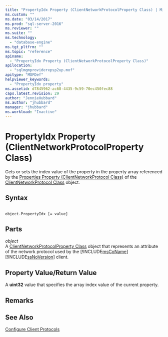 ```yaml
---
title: "PropertyIdx Property (ClientNetworkProtocolProperty Class) | Microsoft Docs"
ms.custom: ""
ms.date: "03/14/2017"
ms.prod: "sql-server-2016"
ms.reviewer: ""
ms.suite: ""
ms.technology: 
  - "database-engine"
ms.tgt_pltfrm: ""
ms.topic: "reference"
apiname: 
  - "PropertyIdx Property (ClientNetworkProtocolProperty Class)"
apilocation: 
  - "sqlmgmproviderxpsp2up.mof"
apitype: "MOFDef"
helpviewer_keywords: 
  - "PropertyIdx property"
ms.assetid: d7845962-ac68-4435-9c59-70ec450fec88
caps.latest.revision: 29
author: "JennieHubbard"
ms.author: "jhubbard"
manager: "jhubbard"
ms.workload: "Inactive"
---
```

# PropertyIdx Property (ClientNetworkProtocolProperty Class)
  Gets or sets the index value of the property in the property array referenced by the [Properties Property (ClientNetworkProtocol Class)](../../../relational-databases/wmi-provider-configuration-classes/clientnetworkprotocol-class/properties-property-clientnetworkprotocol-class.md) of the [ClientNetworkProtocol Class](../../../relational-databases/wmi-provider-configuration-classes/clientnetworkprotocol-class/clientnetworkprotocol-class.md) object.  
  
## Syntax  
  
```  
  
object.PropertyIdx [= value]  
```  
  
## Parts  
 *object*  
 A [ClientNetworkProtocolProperty Class](../../../relational-databases/wmi-provider-configuration-classes/clientnetworkprotocolproperty-class/clientnetworkprotocolproperty-class.md) object that represents an attribute of the network protocol used by the [!INCLUDE[msCoName](../../../includes/msconame-md.md)] [!INCLUDE[ssNoVersion](../../../includes/ssnoversion-md.md)] client.  
  
## Property Value/Return Value  
 A **uint32** value that specifies the array index value of the current property.  
  
## Remarks  
  
## See Also  
 [Configure Client Protocols](../../../database-engine/configure-windows/configure-client-protocols.md)  
  
  
